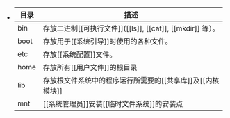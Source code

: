 - |目录|描述|
  |--|--|
  |bin|存放二进制[[可执行文件]]([[ls]], [[cat]], [[mkdir]] 等）。|
  |boot|存放用于[[系统引导]]时使用的各种文件。|
  |etc|存放[[系统配置]]文件。|
  |home|存放所有[[用户文件]]的根目录|
  |lib|存放根文件系统中的程序运行所需要的[[共享库]]及[[内核模块]]|
  |mnt|[[系统管理员]]安装[[临时文件系统]]的安装点|